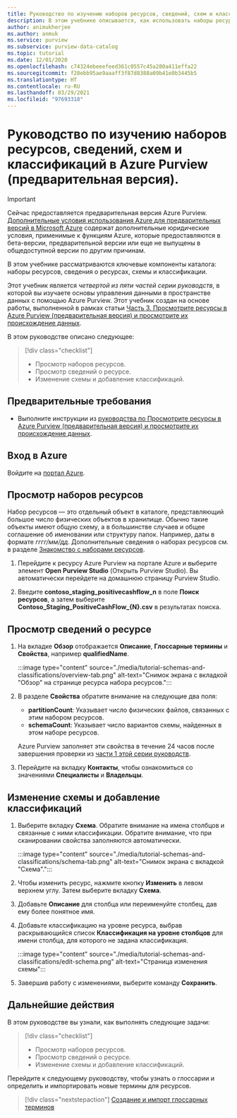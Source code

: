 ```yaml
---
title: Руководство по изучению наборов ресурсов, сведений, схем и классификаций в Azure Purview (предварительная версия).
description: В этом учебнике описывается, как использовать наборы ресурсов, сведения о ресурсах, схемы и классификации.
author: animukherjee
ms.author: anmuk
ms.service: purview
ms.subservice: purview-data-catalog
ms.topic: tutorial
ms.date: 12/01/2020
ms.openlocfilehash: c74324ebeeefeed361c0557c45a280a411effa22
ms.sourcegitcommit: f28ebb95ae9aaaff3f87d8388a09b41e0b3445b5
ms.translationtype: HT
ms.contentlocale: ru-RU
ms.lasthandoff: 03/29/2021
ms.locfileid: "97693318"
---
```

# <a name="tutorial-explore-resource-sets-details-schemas-and-classifications-in-azure-purview-preview"></a>Руководство по изучению наборов ресурсов, сведений, схем и классификаций в Azure Purview (предварительная версия).

> [!IMPORTANT]
> Сейчас предоставляется предварительная версия Azure Purview. [Дополнительные условия использования Azure для предварительных версий в Microsoft Azure](https://azure.microsoft.com/support/legal/preview-supplemental-terms/) содержат дополнительные юридические условия, применимые к функциям Azure, которые предоставляются в бета-версии, предварительной версии или еще не выпущены в общедоступной версии по другим причинам.

В этом учебнике рассматриваются ключевые компоненты каталога: наборы ресурсов, сведения о ресурсах, схемы и классификации.

Этот учебник является *четвертой из пяти частей серии руководств*, в которой вы изучаете основы управления данными в пространстве данных с помощью Azure Purview. Этот учебник создан на основе работы, выполненной в рамках статьи [Часть 3. Просмотрите ресурсы в Azure Purview (предварительная версия) и просмотрите их происхождение данных](tutorial-browse-and-view-lineage.md).

В этом руководстве описано следующее:

> [!div class="checklist"]
>
> * Просмотр наборов ресурсов.
> * Просмотр сведений о ресурсе.
> * Изменение схемы и добавление классификаций.

## <a name="prerequisites"></a>Предварительные требования

* Выполните инструкции из [руководства по  Просмотрите ресурсы в Azure Purview (предварительная версия) и просмотрите их происхождение данных](tutorial-browse-and-view-lineage.md).

## <a name="sign-in-to-azure"></a>Вход в Azure

Войдите на [портал Azure](https://portal.azure.com).

## <a name="view-resource-sets"></a>Просмотр наборов ресурсов

Набор ресурсов — это отдельный объект в каталоге, представляющий большое число физических объектов в хранилище. Обычно такие объекты имеют общую схему, а в большинстве случаев и общее соглашение об именовании или структуру папок. Например, даты в формате *гггг/мм/дд*. Дополнительные сведения о наборах ресурсов см. в разделе [Знакомство с наборами ресурсов](concept-resource-sets.md).

1. Перейдите к ресурсу Azure Purview на портале Azure и выберите элемент **Open Purview Studio** (Открыть Purview Studio). Вы автоматически перейдете на домашнюю страницу Purview Studio.

2. Введите **contoso_staging_positivecashflow_n** в поле **Поиск ресурсов**, а затем выберите **Contoso_Staging_PositiveCashFlow_{N}.csv** в результатах поиска.

## <a name="view-asset-details"></a>Просмотр сведений о ресурсе

1. На вкладке **Обзор** отображается **Описание**, **Глоссарные термины** и **Свойства**, например **qualifiedName**.

   :::image type="content" source="./media/tutorial-schemas-and-classifications/overview-tab.png" alt-text="Снимок экрана с вкладкой &quot;Обзор&quot; на странице ресурса набора ресурсов.":::

1. В разделе **Свойства** обратите внимание на следующие два поля:

   * **partitionCount**: Указывает число физических файлов, связанных с этим набором ресурсов.
   * **schemaCount**: Указывает число вариантов схемы, найденных в этом наборе ресурсов.

   Azure Purview заполняет эти свойства в течение 24 часов после завершения проверки из [части 1 этой серии руководств](tutorial-scan-data.md).

1. Перейдите на вкладку **Контакты**, чтобы ознакомиться со значениями **Специалисты** и **Владельцы**.

## <a name="edit-the-schema-and-add-classifications"></a>Изменение схемы и добавление классификаций

1. Выберите вкладку **Схема**. Обратите внимание на имена столбцов и связанные с ними классификации. Обратите внимание, что при сканировании свойства заполняются автоматически.

   :::image type="content" source="./media/tutorial-schemas-and-classifications/schema-tab.png" alt-text="Снимок экрана с вкладкой &quot;Схема&quot;.":::

1. Чтобы изменить ресурс, нажмите кнопку **Изменить** в левом верхнем углу. Затем выберите вкладку **Схема**.

1. Добавьте **Описание** для столбца или переименуйте столбец, дав ему более понятное имя.

1. Добавьте классификацию на уровне ресурса, выбрав раскрывающийся список **Классификация на уровне столбцов** для имени столбца, для которого не задана классификация.

   :::image type="content" source="./media/tutorial-schemas-and-classifications/edit-schema.png" alt-text="Страница изменения схемы":::

1. Завершив работу с изменениями, выберите команду **Сохранить**.

## <a name="next-steps"></a>Дальнейшие действия

В этом руководстве вы узнали, как выполнять следующие задачи:

> [!div class="checklist"]
>
> * Просмотр наборов ресурсов.
> * Просмотр сведений о ресурсе.
> * Изменение схемы и добавление классификаций.

Перейдите к следующему руководству, чтобы узнать о глоссарии и определить и импортировать новые термины для ресурсов.

> [!div class="nextstepaction"]
> [Создание и импорт глоссарных терминов](tutorial-import-create-glossary-terms.md)